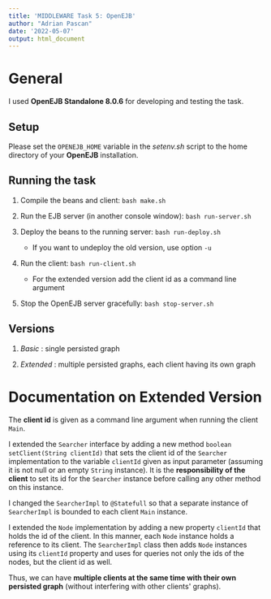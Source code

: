 ```yaml
---
title: 'MIDDLEWARE Task 5: OpenEJB'
author: "Adrian Pascan"
date: '2022-05-07'
output: html_document
---
```


# General

I used **OpenEJB Standalone 8.0.6** for developing and testing the task.

## Setup

Please set the `OPENEJB_HOME` variable in the *setenv.sh* script to the home directory of your **OpenEJB** installation.

## Running the task

1.  Compile the beans and client: `bash make.sh`

2.  Run the EJB server (in another console window): `bash run-server.sh`

3.  Deploy the beans to the running server: `bash run-deploy.sh`

    -   If you want to undeploy the old version, use option `-u`

4.  Run the client: `bash run-client.sh`

    -   For the extended version add the client id as a command line argument

5.  Stop the OpenEJB server gracefully: `bash stop-server.sh`

## Versions

1.  *Basic* : single persisted graph

2.  *Extended* : multiple persisted graphs, each client having its own graph

# Documentation on Extended Version

The **client id** is given as a command line argument when running the client `Main`.

I extended the `Searcher` interface by adding a new method `boolean setClient(String clientId)` that sets the client id of the `Searcher` implementation to the variable `clientId` given as input parameter (assuming it is not null or an empty `String` instance). It is the **responsibility of the client** to set its id for the `Searcher` instance before calling any other method on this instance.

I changed the `SearcherImpl` to `@Statefull` so that a separate instance of `SearcherImpl` is bounded to each client `Main` instance.

I extended the `Node` implementation by adding a new property `clientId` that holds the id of the client. In this manner, each `Node` instance holds a reference to its client. The `SearcherImpl` class then adds `Node` instances using its `clientId` property and uses for queries not only the ids of the nodes, but the client id as well.

Thus, we can have **multiple clients at the same time with their own persisted graph** (without interfering with other clients' graphs).
